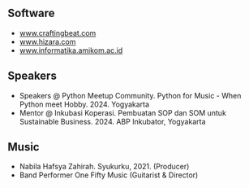 ## Software
- www.craftingbeat.com
- www.hizara.com
- www.informatika.amikom.ac.id

## Speakers
- Speakers @ Python Meetup Community. Python for Music - When Python meet Hobby. 2024. Yogyakarta
- Mentor @ Inkubasi Koperasi. Pembuatan SOP dan SOM untuk Sustainable Business. 2024. ABP Inkubator, Yogyakarta

## Music
- Nabila Hafsya Zahirah. Syukurku, 2021. (Producer)
- Band Performer One Fifty Music (Guitarist & Director)